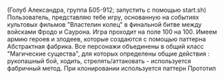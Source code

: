 (Голуб Александра, группа Б05-912; запустить с помощью start.sh) Пользователь, представляю тебе игру, основанную на событиях культовых фильмов "Властелин колец" в финальной битве между войсками Фродо и Саурона. Игра проходит на поле 100 на 100. Имеем армию героев и злодеев, которые создаются с помощью паттерна Абстрактная фабрика. Все персонажи объединены в общий класс "Магические существа", для которых определены общие действия : рукопашный бой, ходить, стрелять/аттаковать - используется фабричный метод. При клонировании используется паттерн Прототип

